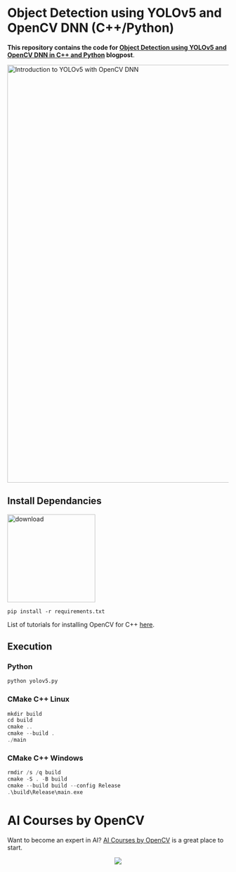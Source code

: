 # Object Detection using YOLOv5 and OpenCV DNN (C++/Python)

**This repository contains the code for [Object Detection using YOLOv5 and OpenCV DNN in C++ and Python](https://learnopencv.com/object-detection-using-yolov5-and-opencv-dnn-in-c-and-python/) blogpost**.


<img src="https://learnopencv.com/wp-content/uploads/2022/04/yolov5-feature-image.gif" alt="Introduction to YOLOv5 with OpenCV DNN" width="950">

## Install Dependancies

[<img src="https://learnopencv.com/wp-content/uploads/2022/07/download-button-e1657285155454.png" alt="download" width="200">](https://www.dropbox.com/sh/f41c0c6hvdw25ws/AABb2gk5SdkYLPopkz-u3dzia?dl=1)

```
pip install -r requirements.txt
```
List of tutorials for installing OpenCV for C++ [here](https://learnopencv.com/category/install/).


## Execution
### Python
```Python
python yolov5.py
```
### CMake C++ Linux
```C++ Linux
mkdir build
cd build
cmake ..
cmake --build .
./main
```
### CMake C++ Windows
```C++ Windows
rmdir /s /q build
cmake -S . -B build
cmake --build build --config Release
.\build\Release\main.exe
```

# AI Courses by OpenCV

Want to become an expert in AI? [AI Courses by OpenCV](https://opencv.org/courses/) is a great place to start. 

<a href="https://opencv.org/courses/" target="_blank">
<p align="center"> 
<img src="https://www.learnopencv.com/wp-content/uploads/2020/04/AI-Courses-By-OpenCV-Github.png">
</p>
</a>

